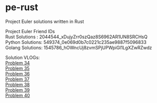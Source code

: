 # pe-rust
Project Euler solutions written in Rust

Project Euler Friend IDs  
Rust Solutions  : 2044544_xDujyZrr0szQaz8S6962AR1UN8SRCHsQ  
Python Solutions: 549374_0e069d0b7c0221c235ae9887f5096833  
Golang Solutions: 1545786_hOWncUj8zvmSPjUPWpiGl1LgXZwRZwdz  

Solution VLOGs:  
[Problem 34](https://youtu.be/XJ2gCAaugc4)  
[Problem 35](https://youtu.be/_OoUryrkDB4)  
[Problem 36](https://youtu.be/Yiw9IKZtF48)  
[Problem 37](https://youtu.be/YoncKwGZiyo)  
[Problem 38](https://youtu.be/wb74kwaR-fY)  
[Problem 39](https://youtu.be/YZGh0MZNSHo)  
[Problem 40](https://youtu.be/iDaDu1hgmCs)  
